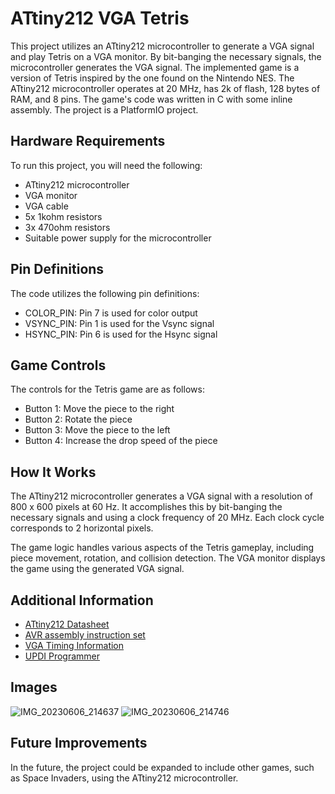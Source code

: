 # ATtiny212 VGA Tetris

This project utilizes an ATtiny212 microcontroller to generate a VGA signal and play Tetris on a VGA monitor. By bit-banging the necessary signals, the microcontroller generates the VGA signal. The implemented game is a version of Tetris inspired by the one found on the Nintendo NES. The ATtiny212 microcontroller operates at 20 MHz, has 2k of flash, 128 bytes of RAM, and 8 pins. The game's code was written in C with some inline assembly. The project is a PlatformIO project.

## Hardware Requirements

To run this project, you will need the following:

- ATtiny212 microcontroller
- VGA monitor
- VGA cable
- 5x 1kohm resistors
- 3x 470ohm resistors
- Suitable power supply for the microcontroller

## Pin Definitions

The code utilizes the following pin definitions:

- COLOR_PIN: Pin 7 is used for color output
- VSYNC_PIN: Pin 1 is used for the Vsync signal
- HSYNC_PIN: Pin 6 is used for the Hsync signal

## Game Controls

The controls for the Tetris game are as follows:

- Button 1: Move the piece to the right
- Button 2: Rotate the piece
- Button 3: Move the piece to the left
- Button 4: Increase the drop speed of the piece

## How It Works

The ATtiny212 microcontroller generates a VGA signal with a resolution of 800 x 600 pixels at 60 Hz. It accomplishes this by bit-banging the necessary signals and using a clock frequency of 20 MHz. Each clock cycle corresponds to 2 horizontal pixels.

The game logic handles various aspects of the Tetris gameplay, including piece movement, rotation, and collision detection. The VGA monitor displays the game using the generated VGA signal.

## Additional Information

- [ATtiny212 Datasheet](http://ww1.microchip.com/downloads/en/DeviceDoc/ATtiny202-402-AVR-MCU-with-Core-Independent-Peripherals_and-picoPower-40001969A.pdf)
- [AVR assembly instruction set](https://ww1.microchip.com/downloads/en/DeviceDoc/AVR-InstructionSet-Manual-DS40002198.pdf)
- [VGA Timing Information](http://tinyvga.com/vga-timing/800x600@60Hz)
- [UPDI Programmer](https://github.com/ElTangas/jtag2updi)

## Images
![IMG_20230606_214637](https://github.com/sam-was-here/ATtiny212-VGA-Tetris/assets/102840190/99ce1e24-f863-4edf-a12d-522c3afe5c8f)
![IMG_20230606_214746](https://github.com/sam-was-here/ATtiny212-VGA-Tetris/assets/102840190/97aad25b-e29c-4dd3-8988-5a7ff15db940)

## Future Improvements

In the future, the project could be expanded to include other games, such as Space Invaders, using the ATtiny212 microcontroller.
